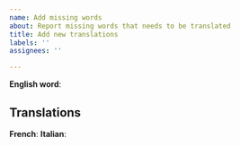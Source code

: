 ```yaml
---
name: Add missing words
about: Report missing words that needs to be translated
title: Add new translations
labels: ''
assignees: ''

---
```


**English word**: 

## Translations
**French**: 
**Italian**:
